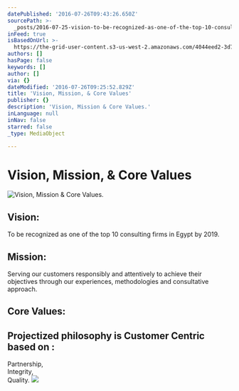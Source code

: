 ```yaml
---
datePublished: '2016-07-26T09:43:26.650Z'
sourcePath: >-
  _posts/2016-07-25-vision-to-be-recognized-as-one-of-the-top-10-consulting-fi.md
inFeed: true
isBasedOnUrl: >-
  https://the-grid-user-content.s3-us-west-2.amazonaws.com/4044eed2-3d74-462e-ae35-055cc1a5be13.jpg
authors: []
hasPage: false
keywords: []
author: []
via: {}
dateModified: '2016-07-26T09:25:52.829Z'
title: 'Vision, Mission, & Core Values'
publisher: {}
description: 'Vision, Mission & Core Values.'
inLanguage: null
inNav: false
starred: false
_type: MediaObject

---
```

# Vision, Mission, & Core Values
![Vision, Mission & Core Values.](https://the-grid-user-content.s3-us-west-2.amazonaws.com/4044eed2-3d74-462e-ae35-055cc1a5be13.jpg)

## Vision:   
To be recognized as one of the top 10 consulting firms in Egypt by 2019\.

## Mission:   
Serving our customers responsibly and attentively to achieve their objectives through our experiences, methodologies and consultative approach.

## Core Values:

## Projectized philosophy is Customer Centric based on :   
Partnership,   
Integrity,   
Quality.
![](https://the-grid-user-content.s3-us-west-2.amazonaws.com/ce43f84b-8d6c-434a-98bc-4b5f148791c4.png)